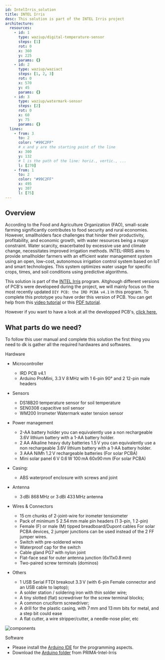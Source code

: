 ```yaml
---
id: IntelIrris_solution
title: INTEL Irris
desc: This solution is part of the INTEL Irris project
architecture:
  resources:
    - id: 1
      type: waziup/digital-temperature-sensor
      steps: [1]
      rot: 0
      x: 360
      y: 225
      params: {}
    - id: 2
      type: waziup/waziact
      steps: [1, 2, 3]
      rot: 0
      x: 570
      y: 45
      params: {}
    - id: 3 
      type: waziup/watermark-sensor
      steps: [2]
      rot: 0
      x: 60
      y: 75
      params: {}
  lines:
    - from: 3
      to: 2
      color: "#99C2FF"
      # x and y are the starting point of the line
      x: 300
      y: 132
      # l is the path of the line: horiz., vertic., ...
      l: [270]
    - from: 1
      to: 2
      color: "#99C2FF"
      x: 495
      y: 307
      l: [75]
---
```


Overview
-------

According to the Food and Agriculture Organization (FAO), small-scale farming significantly contributes to food security and rural economies. However, smallholders face challenges that hinder their productivity, profitability, and economic growth, with water resources being a major constraint. Water scarcity, exacerbated by excessive use and climate change, necessitates improved irrigation methods. INTEL-IRRIS aims to provide smallholder farmers with an efficient water management system using an open, low-cost, autonomous irrigation control system based on IoT and smart technologies. This system optimizes water usage for specific crops, times, and soil conditions using predictive algorithms.
 
This solution is part of the [INTEL Irris](http://lab.staging.waziup.io/programs/gDE2tfzuq7Y) program. Altghough different versions of PCB's were developeed during the project, we will mainly focus on the most recently updated `DIY PCB: the IRD PCBA v4.1` in this program. To complete this prototype you have order this version of PCB. You can get help from this [video tutorial](https://www.youtube.com/watch?v=ueNRfBzCXiU) or this [PDF tutorial](https://github.com/CongducPham/PRIMA-Intel-IrriS/blob/main/Tutorials/Intel-Irris-PCB-update-PCBA.pdf).

However if you want to have a look at all the developped PCB's, [click here.](https://github.com/CongducPham/PRIMA-Intel-IrriS/blob/main/PCBs/README.md#pcba-ird-v41)



What parts do we need?
-----

To follow this user manual and complete this solution the first thing you need to dk is gather all the required hardwares and softwares. 

Hardware
- Microcontroller
  - IRD PCB v4.1
  - Arduino ProMini, 3.3 V 8 MHz with 1 6-pin 90° and 2 12-pin male headers

- Sensors
  - DS18B20 temperature sensor for soil temperature
  - SEN0308 capacitive soil sensor
  - WM200 Irrometer Watermark water tension sensor

- Power management
  - 2-AA battery holder you can equivalently use a non rechargeable 3.6V lithium battery with a 1-AA battery holder.
  - 2 AA Alkaline heavy duty batteries 1.5 V you can equivalently use a non rechargeable 3.6V lithium battery with a 1-AA battery holder.
  - 3 AAA NiMh 1.2 V rechargeable batteries (For solar PCBA)
  - Mini solar panel 6 V 0.6 W 100 mA 60x90 mm (For solar PCBA)

- Casing:
  - ABS waterproof enclosure with screws and joint

- Antenna
  - 3 dBi 868 MHz or 3 dBi 433 MHz antenna

- Wires & Connectors
  - 15 cm chunks of 2-joint-wire for irometer tensiometer
  - Pack of minimum 5 2.54 mm male pin headers (1 3-pin, 1 2-pin)
  - Female (F) or male (M) tipped breadboard/Dupont cables For solar PCBA devices, 2 jumper junctions can be used instead of the 2 FF jumper wires.
  - Switch with pre-soldered wires
  - Waterproof cap for the switch
  - Cable gland PG7 with nylon joint
  - Flat-face seal for outer antenna junction (6x11x0.8 mm)
  - Two-paired screw terminals (dominos)

- Others
  - 1 USB Serial FTDI breakout 3.3 V (with 6-pin Female connector and an USB cable to laptop);
  - A solder station / soldering iron with thin solder wire;
  - A tiny slotted (flat) screwdriver for the screw terminal blocks;
  - A common cruciform screwdriver;
  - A drill for the plastic casing, with 7 mm and 13 mm bits for metal, and a step bit could ease
  - A flat cutter, a wire stripper/cutter, a needle-nose plier, etc


![components
](media/components.png)

Software
  - Please install the [Arduino IDE](https://www.arduino.cc/en/Main/Software) for the programming aspects.
  - Download the [Arduino folder](https://github.com/CongducPham/PRIMA-Intel-IrriS/tree/main/Arduino) from PRIMA-Intel-Irris